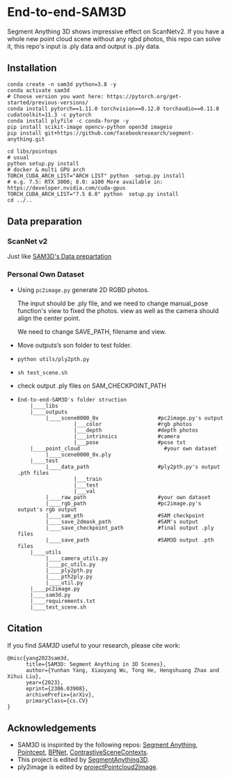 # End-to-end-SAM3D
Segment Anything 3D shows impressive effect on ScanNetv2. If you have a whole new point cloud scene without any rgbd photos, this repo can solve it, this repo's input is .ply data and output is .ply data.

## Installation

```
conda create -n sam3d python=3.8 -y
conda activate sam3d
# Choose version you want here: https://pytorch.org/get-started/previous-versions/
conda install pytorch==1.11.0 torchvision==0.12.0 torchaudio==0.11.0 cudatoolkit=11.3 -c pytorch
conda install plyfile -c conda-forge -y
pip install scikit-image opencv-python open3d imageio
pip install git+https://github.com/facebookresearch/segment-anything.git 

cd libs/pointops
# usual
python setup.py install
# docker & multi GPU arch
TORCH_CUDA_ARCH_LIST="ARCH LIST" python  setup.py install
# e.g. 7.5: RTX 3000; 8.0: a100 More available in: https://developer.nvidia.com/cuda-gpus
TORCH_CUDA_ARCH_LIST="7.5 8.0" python  setup.py install
cd ../..
```

## Data preparation

### ScanNet v2

Just like [SAM3D's Data prepartation](https://github.com/Pointcept/SegmentAnything3D)

### Personal Own Dataset

- Using `pc2image.py` generate 2D RGBD photos. 

  The input should be .ply file, and we need to change manual_pose function's view to fixed the photos. view as well as the camera should align the center point.

  We need to change SAVE_PATH, filename and view.

- Move outputs‘s son folder to test folder.

- `python utils/ply2pth.py`

- `sh test_scene.sh`

- check output .ply files on SAM_CHECKPOINT_PATH

- ```
  End-to-end-SAM3D's folder struction
      |____libs                              
      |____outputs                              
      	   |____scene0000_0x                   #pc2image.py's output
      	   			|___color                  #rgb photos
      	   			|___depth                  #depth photos
      	   			|___intrinsics             #camera
      	   			|___pose                   #pose txt
      |____point_cloud                           #your own dataset
      	   |____scene0000_0x.ply
      |____test
      	   |____data_path                      #ply2pth.py's output .pth files
      	   			|___train
      	   			|___test
      	   			|___val
      	   |____raw_path                       #your own dataset
      	   |____rgb_path                       #pc2image.py's output's rgb output
      	   |____sam_pth                        #SAM checkpoint
      	   |____save_2dmask_path               #SAM's output
      	   |____save_checkpoint_path           #final output .ply files
      	   |____save_path                      #SAM3D output .pth files
      |____utils
      	   |____camera_utils.py
      	   |____pc_utils.py
      	   |____ply2pth.py
      	   |____pth2ply.py
      	   |____util.py
      |____pc2image.py
      |____sam3d.py
      |____requirements.txt
      |____test_scene.sh
  ```

## Citation

If you find _SAM3D_ useful to your research, please cite work:

```
@misc{yang2023sam3d,
      title={SAM3D: Segment Anything in 3D Scenes}, 
      author={Yunhan Yang, Xiaoyang Wu, Tong He, Hengshuang Zhao and Xihui Liu},
      year={2023},
      eprint={2306.03908},
      archivePrefix={arXiv},
      primaryClass={cs.CV}
}
```

## Acknowledgements

- SAM3D is inspirited by the following repos: [Segment Anything](https://github.com/facebookresearch/segment-anything), [Pointcept](https://github.com/Pointcept/Pointcept), [BPNet](https://github.com/wbhu/BPNet), [ContrastiveSceneContexts](https://github.com/facebookresearch/ContrastiveSceneContexts).
- This project is edited by [SegmentAnything3D](https://github.com/Pointcept/SegmentAnything3D).
- ply2image is edited by [projectPointcloud2Image](https://github.com/BigCiLeng/projectPointcloud2Image).
